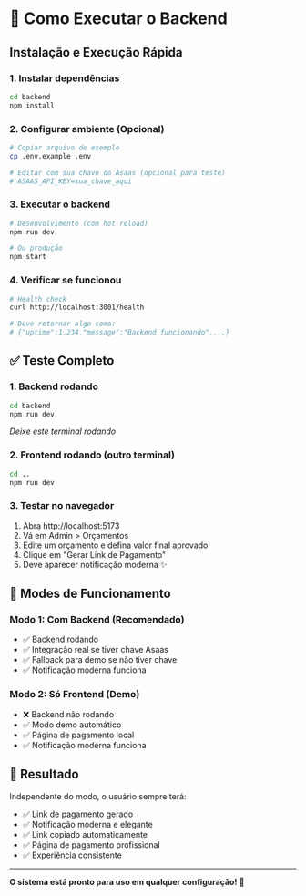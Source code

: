 # 🚀 Como Executar o Backend

## Instalação e Execução Rápida

### 1. Instalar dependências
```bash
cd backend
npm install
```

### 2. Configurar ambiente (Opcional)
```bash
# Copiar arquivo de exemplo
cp .env.example .env

# Editar com sua chave do Asaas (opcional para teste)
# ASAAS_API_KEY=sua_chave_aqui
```

### 3. Executar o backend
```bash
# Desenvolvimento (com hot reload)
npm run dev

# Ou produção
npm start
```

### 4. Verificar se funcionou
```bash
# Health check
curl http://localhost:3001/health

# Deve retornar algo como:
# {"uptime":1.234,"message":"Backend funcionando",...}
```

## ✅ Teste Completo

### 1. Backend rodando
```bash
cd backend
npm run dev
```
*Deixe este terminal rodando*

### 2. Frontend rodando (outro terminal)
```bash
cd ..
npm run dev
```

### 3. Testar no navegador
1. Abra http://localhost:5173
2. Vá em Admin > Orçamentos
3. Edite um orçamento e defina valor final aprovado
4. Clique em "Gerar Link de Pagamento"
5. Deve aparecer notificação moderna ✨

## 🔧 Modes de Funcionamento

### Modo 1: Com Backend (Recomendado)
- ✅ Backend rodando
- ✅ Integração real se tiver chave Asaas
- ✅ Fallback para demo se não tiver chave
- ✅ Notificação moderna funciona

### Modo 2: Só Frontend (Demo)
- ❌ Backend não rodando
- ✅ Modo demo automático
- ✅ Página de pagamento local
- ✅ Notificação moderna funciona

## 🎯 Resultado

Independente do modo, o usuário sempre terá:
- ✅ Link de pagamento gerado
- ✅ Notificação moderna e elegante
- ✅ Link copiado automaticamente
- ✅ Página de pagamento profissional
- ✅ Experiência consistente

---

**O sistema está pronto para uso em qualquer configuração!** 🎉

